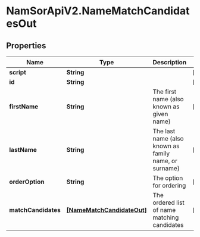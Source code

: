 # NamSorApiV2.NameMatchCandidatesOut

## Properties
Name | Type | Description | Notes
------------ | ------------- | ------------- | -------------
**script** | **String** |  | [optional] 
**id** | **String** |  | [optional] 
**firstName** | **String** | The first name (also known as given name) | [optional] 
**lastName** | **String** | The last name (also known as family name, or surname) | [optional] 
**orderOption** | **String** | The option for ordering | [optional] 
**matchCandidates** | [**[NameMatchCandidateOut]**](NameMatchCandidateOut.md) | The ordered list of name matching candidates | [optional] 


